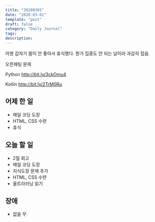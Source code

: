 ```yaml
---
title: "20200301"
date: "2020-03-01"
template: "post"
draft: false
category: "Daily Journal"
tags:
description:
---
```


어젠 갑자기 몸이 안 좋아서 휴식했다.
뭔가 집중도 안 되는 날이라 과감히 접음.

오픈채팅 문제

Python <http://bit.ly/3ckOmu4>

Kotlin <http://bit.ly/2TrM0Ru>

## 어제 한 일

* 매일 코딩 도장
* HTML, CSS 수련
* 휴식

## 오늘 할 일

* 2월 회고
* 매일 코딩 도장
* 지식도장 문제 추가
* HTML, CSS 수련
* 울트라러닝 읽기

## 장애

* 없을 무
